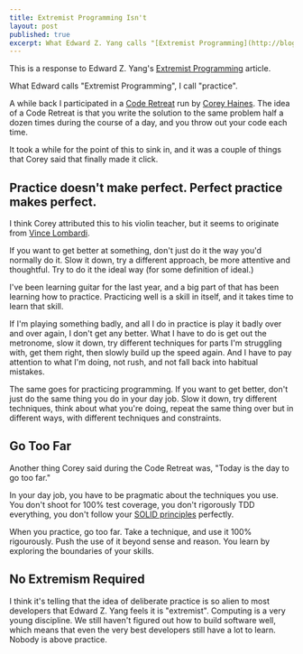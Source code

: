 ```yaml
---
title: Extremist Programming Isn't
layout: post
published: true
excerpt: What Edward Z. Yang calls "[Extremist Programming](http://blog.ezyang.com/2012/11/extremist-programming/)", I call "practice".
---
```


This is a response to Edward Z. Yang's [Extremist Programming](http://blog.ezyang.com/2012/11/extremist-programming/) article.

What Edward calls "Extremist Programming", I call "practice".

A while back I participated in a [Code Retreat](http://coderetreat.org) run by [Corey Haines](http://coreyhaines.com). The idea of a Code Retreat is that you write the solution to the same problem half a dozen times during the course of a day, and you throw out your code each time.

It took a while for the point of this to sink in, and it was a couple of things that Corey said that finally made it click.


## Practice doesn't make perfect. Perfect practice makes perfect.

I think Corey attributed this to his violin teacher, but it seems to originate from [Vince Lombardi](http://en.wikipedia.org/wiki/Vince_Lombardi).

If you want to get better at something, don't just do it the way you'd normally do it. Slow it down, try a different approach, be more attentive and thoughtful. Try to do it the ideal way (for some definition of ideal.)

I've been learning guitar for the last year, and a big part of that has been learning how to practice. Practicing well is a skill in itself, and it takes time to learn that skill.

If I'm playing something badly, and all I do in practice is play it badly over and over again, I don't get any better. What I have to do is get out the metronome, slow it down, try different techniques for parts I'm struggling with, get them right, then slowly build up the speed again. And I have to pay attention to what I'm doing, not rush, and not fall back into habitual mistakes.

The same goes for practicing programming. If you want to get better, don't just do the same thing you do in your day job. Slow it down, try different techniques, think about what you're doing, repeat the same thing over but in different ways, with different techniques and constraints.


## Go Too Far

Another thing Corey said during the Code Retreat was, "Today is the day to go too far."

In your day job, you have to be pragmatic about the techniques you use. You don't shoot for 100% test coverage, you don't rigorously TDD everything, you don't follow your [SOLID principles](http://en.wikipedia.org/wiki/SOLID_(object-oriented_design)) perfectly.

When you practice, go too far. Take a technique, and use it 100% rigourously. Push the use of it beyond sense and reason. You learn by exploring the boundaries of your skills.


## No Extremism Required

I think it's telling that the idea of deliberate practice is so alien to most developers that Edward Z. Yang feels it is "extremist". Computing is a very young discipline. We still haven't figured out how to build software well, which means that even the very best developers still have a lot to learn. Nobody is above practice.
